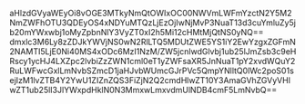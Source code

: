 aHlzdGVyaWEyOi8vOGE3MTkyNmQtOWIxOC00NWVmLWFmYzctN2Y5M2NmZWFhOTU3QDEyOS4xNDYuMTQzLjEzOjIwNjMvP3NuaT13d3cuYmluZy5jb20mYWxwbj1oMyZpbnNlY3VyZT0xI2h5Mi12cHMtMjQtNS0yNQ==
dmxlc3M6Ly8zZDJkYWVjNS0wN2RlLTQ5MDUtZWE5YS1iY2EwYzgxZGFmN2NAMTI5LjE0Ni40MS4xODc6MzI1NzM/ZW5jcnlwdGlvbj1ub25lJmZsb3c9eHRscy1ycHJ4LXZpc2lvbiZzZWN1cml0eT1yZWFsaXR5JnNuaT1pY2xvdWQuY2RuLWFwcGxlLmNvbSZmcD1jaHJvbWUmcGJrPVc5QmpYNlltQ0lWc2poS01sejIzM1lvZTB4Y2YwU1ZIZnZQS3FiZjN2Q2cmdHlwZT10Y3AmaGVhZGVyVHlwZT1ub25lI3JlYWxpdHklN0N3MmxwLmxvdmUlNDB4cmF5LmNvbQ==
